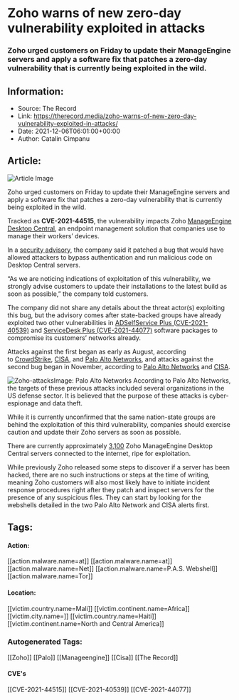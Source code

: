 # Zoho warns of new zero-day vulnerability exploited in attacks
### Zoho urged customers on Friday to update their ManageEngine servers and apply a software fix that patches a zero-day vulnerability that is currently being exploited in the wild.

## Information:
+ Source: The Record
+ Link: https://therecord.media/zoho-warns-of-new-zero-day-vulnerability-exploited-in-attacks/
+ Date: 2021-12-06T06:01:00+00:00
+ Author: Catalin Cimpanu


## Article:
![Article Image](https://therecord.media/wp-content/uploads/2021/12/Zoho.jpg)

Zoho urged customers on Friday to update their ManageEngine servers and apply a software fix that patches a zero-day vulnerability that is currently being exploited in the wild.


Tracked as **CVE-2021-44515**, the vulnerability impacts Zoho [ManageEngine Desktop Central](https://www.manageengine.com/products/desktop-central/), an endpoint management solution that companies use to manage their workers’ devices.


In a [security advisory](https://pitstop.manageengine.com/portal/en/community/topic/an-authentication-bypass-vulnerability-identified-and-fixed-in-desktop-central-and-desktop-central-msp), the company said it patched a bug that would have allowed attackers to bypass authentication and run malicious code on Desktop Central servers.


“As we are noticing indications of exploitation of this vulnerability, we strongly advise customers to update their installations to the latest build as soon as possible,” the company told customers.


The company did not share any details about the threat actor(s) exploiting this bug, but the advisory comes after state-backed groups have already exploited two other vulnerabilities in [ADSelfService Plus (CVE-2021-40539)](https://www.manageengine.com/products/self-service-password/kb/how-to-fix-authentication-bypass-vulnerability-in-REST-API.html) and [ServiceDesk Plus (CVE-2021-44077)](https://pitstop.manageengine.com/portal/en/community/topic/security-advisory-for-cve-2021-44077-unauthenticated-rce-vulnerability-in-servicedesk-plus-versions-up-to-11305-22-11-2021) software packages to compromise its customers’ networks already.


Attacks against the first began as early as August, according to [CrowdStrike](https://therecord.media/cisa-warns-of-zoho-server-zero-day-exploited-in-the-wild/), [CISA](https://us-cert.cisa.gov/ncas/alerts/aa21-259a), and [Palo Alto Networks](https://unit42.paloaltonetworks.com/manageengine-godzilla-nglite-kdcsponge/), and attacks against the second bug began in November, according to [Palo Alto Networks](https://unit42.paloaltonetworks.com/tiltedtemple-manageengine-servicedesk-plus/) and [CISA](https://us-cert.cisa.gov/ncas/alerts/aa21-336a).


![Zoho-attacks](https://therecord.media/wp-content/uploads/2021/12/Zoho-attacks-1024x459.png)Image: Palo Alto Networks
According to Palo Alto Networks, the targets of these previous attacks included several organizations in the US defense sector. It is believed that the purpose of these attacks is cyber-espionage and data theft.


While it is currently unconfirmed that the same nation-state groups are behind the exploitation of this third vulnerability, companies should exercise caution and update their Zoho servers as soon as possible.


There are currently approximately [3,100](https://www.shodan.io/search?query=http.favicon.hash%3A-1751928802) Zoho ManageEngine Desktop Central servers connected to the internet, ripe for exploitation.


While previously Zoho released some steps to discover if a server has been hacked, there are no such instructions or steps at the time of writing, meaning Zoho customers will also most likely have to initiate incident response procedures right after they patch and inspect servers for the presence of any suspicious files. They can start by looking for the webshells detailed in the two Palo Alto Network and CISA alerts first.





## Tags:

#### Action:
[[action.malware.name=at]] [[action.malware.name=at]] [[action.malware.name=Net]] [[action.malware.name=P.A.S. Webshell]] [[action.malware.name=Tor]]

#### Location:
[[victim.country.name=Mali]] [[victim.continent.name=Africa]] [[victim.city.name=]] [[victim.country.name=Haiti]] [[victim.continent.name=North and Central America]]

### Autogenerated Tags:
[[Zoho]] [[Palo]] [[Manageengine]] [[Cisa]] [[The Record]]
#### CVE's
[[CVE-2021-44515]] [[CVE-2021-40539]] [[CVE-2021-44077]]

